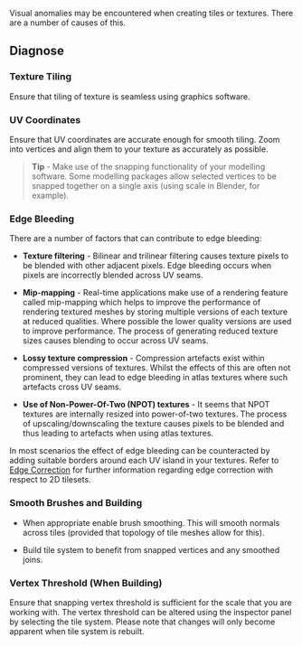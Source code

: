 Visual anomalies may be encountered when creating tiles or textures. There are a number of
causes of this.


## Diagnose

### Texture Tiling

Ensure that tiling of texture is seamless using graphics software.


### UV Coordinates

Ensure that UV coordinates are accurate enough for smooth tiling. Zoom into vertices and
align them to your texture as accurately as possible.

>
> **Tip** - Make use of the snapping functionality of your modelling software. Some
> modelling packages allow selected vertices to be snapped together on a single axis
> (using scale in Blender, for example).
>


### Edge Bleeding

There are a number of factors that can contribute to edge bleeding:

- **Texture filtering** - Bilinear and trilinear filtering causes texture pixels to be
  blended with other adjacent pixels. Edge bleeding occurs when pixels are incorrectly
  blended across UV seams.

- **Mip-mapping** - Real-time applications make use of a rendering feature called
  mip-mapping which helps to improve the performance of rendering textured meshes by
  storing multiple versions of each texture at reduced qualities. Where possible the lower
  quality versions are used to improve performance. The process of generating reduced
  texture sizes causes blending to occur across UV seams.

- **Lossy texture compression** - Compression artefacts exist within compressed versions
  of textures. Whilst the effects of this are often not prominent, they can lead to edge
  bleeding in atlas textures where such artefacts cross UV seams.

- **Use of Non-Power-Of-Two (NPOT) textures** - It seems that NPOT textures are internally
  resized into power-of-two textures. The process of upscaling/downscaling the texture
  causes pixels to be blended and thus leading to artefacts when using atlas textures.

In most scenarios the effect of edge bleeding can be counteracted by adding suitable
borders around each UV island in your textures. Refer to [Edge Correction] for further
information regarding edge correction with respect to 2D tilesets.


### Smooth Brushes and Building

- When appropriate enable brush smoothing. This will smooth normals across tiles (provided
  that topology of tile meshes allow for this).

- Build tile system to benefit from snapped vertices and any smoothed joins.


### Vertex Threshold (When Building)

Ensure that snapping vertex threshold is sufficient for the scale that you are working
with. The vertex threshold can be altered using the inspector panel by selecting the tile
system. Please note that changes will only become apparent when tile system is rebuilt.



[Edge Correction]: ./Edge-Correction.md
